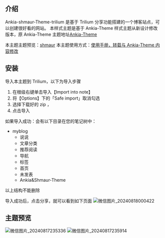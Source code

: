 ## 介绍
Ankia-shmaur-Theme-trilium 是基于 Trilium 分享功能搭建的一个博客站点，可以创建很好看的网站。
本样式主题是基于 Ankia-Theme 样式主题从新设计修改版本，原 Ankia-Theme 主题地址[Ankia-Theme](https://github.com/dvai/Ankia-Theme?tab=readme-ov-file#introduction)

本主题主题预览：[shmaur](https://www.shmaur.com/)
本主题使用方式：[使用手册，转载与 Ankia-Theme 内容修改](https://www.shmaur.com/6gBePxfRSctO)

## 安装
导入本主题到 Trilium，以下为导入步骤
1. 在根级右键单击导入【Import into note】
2. 将【Options】下的「Safe import」取消勾选
3. 选择下载好的 zip ，
4. 点击导入

如果导入成功：会有以下目录在您的笔记树中：
- myblog
	- 说说
	- 文章分类
	- 推荐阅读
	- 导航
	- 标签
	- 首页
	- 未发表
	- Ankia&Shmaur-Theme

 以上结构不能删除

导入成功后，点击分享，就可以看到如下页面
![微信图片_20240818000422](https://github.com/user-attachments/assets/2d507b0f-f72c-454b-8d10-0bdc4410fdf0)

## 主题预览
![微信图片_20240817235336](https://github.com/user-attachments/assets/6061773d-c61c-4877-9659-19a2779d23f4)
![微信图片_20240817235914](https://github.com/user-attachments/assets/c9b5bacc-2461-4386-9d81-47e4f9b30cd0)

